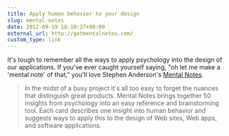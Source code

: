 ```yaml
---
title: Apply human behavior to your design
slug: mental-notes
date: 2012-09-19 18:10:27+00:00
external_url: http://getmentalnotes.com/
custom_type: link
---
```


It's tough to remember all the ways to apply psychology into the design of our applications. If you've ever caught yourself saying, "oh let me make a 'mental note' of that," you'll love Stephen Anderson's [Mental Notes](http://getmentalnotes.com/).

> In the midst of a busy project it's all too easy to forget the nuances that distinguish great products. Mental Notes brings together 50 insights from psychology into an easy reference and brainstorming tool. Each card describes one insight into human behavior and suggests ways to apply this to the design of Web sites, Web apps, and software applications.
